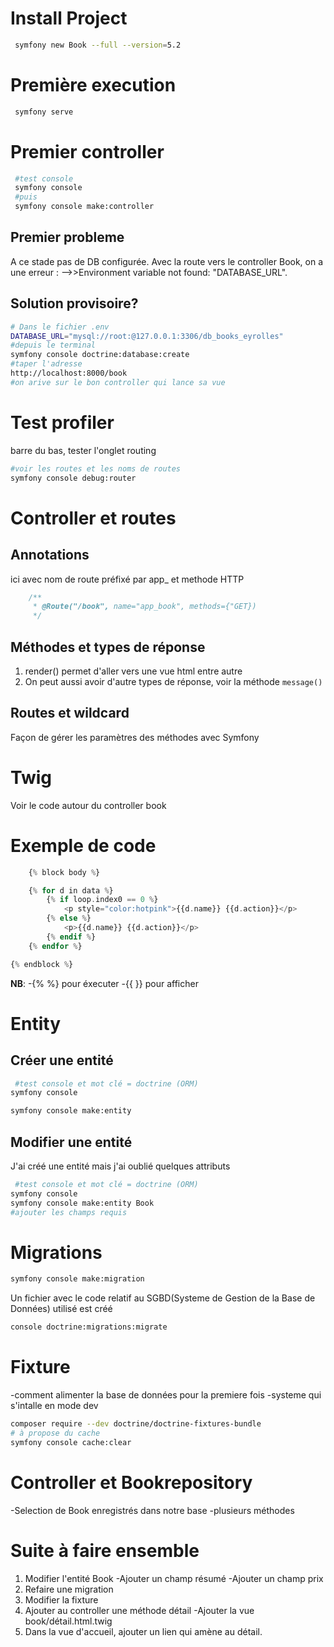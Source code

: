 # Install Project
```bash
 symfony new Book --full --version=5.2
```
# Première execution
```bash
 symfony serve
```
# Premier controller
```bash
 #test console
 symfony console
 #puis
 symfony console make:controller  
```
## Premier probleme
A ce stade pas de DB configurée.
Avec la route vers le controller Book, on a une erreur :
-->>Environment variable not found: "DATABASE_URL".
## Solution provisoire?
```bash
# Dans le fichier .env
DATABASE_URL="mysql://root:@127.0.0.1:3306/db_books_eyrolles"
#depuis le terminal
symfony console doctrine:database:create
#taper l'adresse
http://localhost:8000/book
#on arive sur le bon controller qui lance sa vue
```
# Test profiler
barre du bas, tester l'onglet routing
```bash
#voir les routes et les noms de routes
symfony console debug:router
```
# Controller et routes
## Annotations
ici avec nom de route préfixé par app_ et methode HTTP
```php
    /**
     * @Route("/book", name="app_book", methods={"GET})
     */
```
## Méthodes et types de réponse
1. render() permet d'aller vers une vue html entre autre
2. On peut aussi avoir d'autre types de réponse, voir la méthode `message()`
## Routes et wildcard
Façon de gérer les paramètres des méthodes avec Symfony
# Twig
Voir le code autour du controller book
# Exemple de code
```php
    {% block body %}

    {% for d in data %}
        {% if loop.index0 == 0 %}
            <p style="color:hotpink">{{d.name}} {{d.action}}</p>
        {% else %}
            <p>{{d.name}} {{d.action}}</p>
        {% endif %}
    {% endfor %}

{% endblock %}
```

__NB__: 
-{% %} pour éxecuter
-{{ }} pour afficher

# Entity
## Créer une entité
```bash
 #test console et mot clé = doctrine (ORM)
symfony console

symfony console make:entity

```
## Modifier une entité
J'ai créé une entité mais j'ai oublié quelques attributs
```bash
 #test console et mot clé = doctrine (ORM)
symfony console
symfony console make:entity Book
#ajouter les champs requis
```

# Migrations
```bash
symfony console make:migration
```
Un fichier avec le code relatif au SGBD(Systeme de Gestion de la Base de Données) utilisé est créé
```bash
console doctrine:migrations:migrate
```

# Fixture
-comment alimenter la base de données pour la premiere fois
-systeme qui s'intalle en mode dev
```bash
composer require --dev doctrine/doctrine-fixtures-bundle
# à propose du cache
symfony console cache:clear
```

# Controller et Bookrepository
-Selection de Book enregistrés dans notre base
-plusieurs méthodes

# Suite à faire ensemble
1. Modifier l'entité Book
    -Ajouter un champ résumé
    -Ajouter un champ prix
2. Refaire une migration
3. Modifier la fixture
4. Ajouter au controller une méthode détail
    -Ajouter la vue book/détail.html.twig
5. Dans la vue d'accueil, ajouter un lien qui amène au détail.

